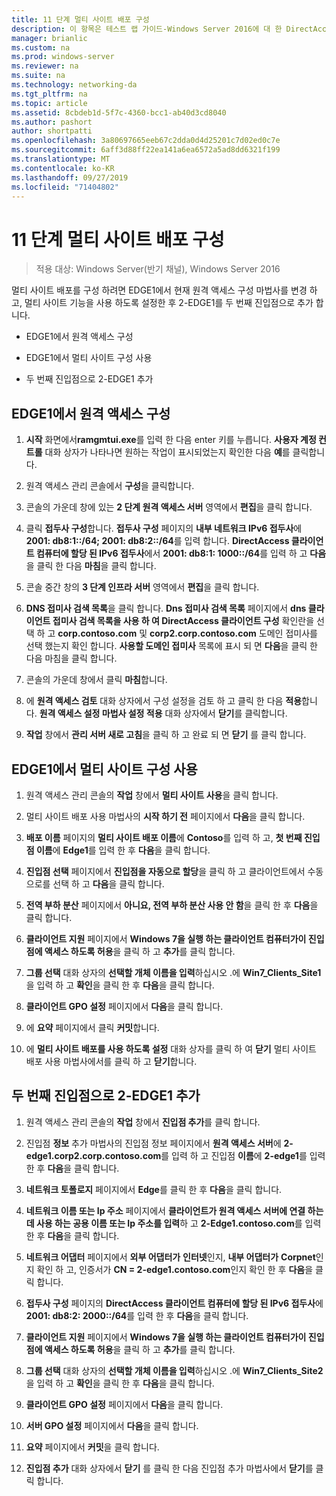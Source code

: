 ```yaml
---
title: 11 단계 멀티 사이트 배포 구성
description: 이 항목은 테스트 랩 가이드-Windows Server 2016에 대 한 DirectAccess 멀티 사이트 배포 시연의 일부입니다.
manager: brianlic
ms.custom: na
ms.prod: windows-server
ms.reviewer: na
ms.suite: na
ms.technology: networking-da
ms.tgt_pltfrm: na
ms.topic: article
ms.assetid: 8cbdeb1d-5f7c-4360-bcc1-ab40d3cd8040
ms.author: pashort
author: shortpatti
ms.openlocfilehash: 3a80697665eeb67c2dda0d4d25201c7d02ed0c7e
ms.sourcegitcommit: 6aff3d88ff22ea141a6ea6572a5ad8dd6321f199
ms.translationtype: MT
ms.contentlocale: ko-KR
ms.lasthandoff: 09/27/2019
ms.locfileid: "71404802"
---
```

# <a name="step-11-configure-the-multisite-deployment"></a>11 단계 멀티 사이트 배포 구성

>적용 대상: Windows Server(반기 채널), Windows Server 2016

멀티 사이트 배포를 구성 하려면 EDGE1에서 현재 원격 액세스 구성 마법사를 변경 하 고, 멀티 사이트 기능을 사용 하도록 설정한 후 2-EDGE1를 두 번째 진입점으로 추가 합니다.  
  
- EDGE1에서 원격 액세스 구성  
  
- EDGE1에서 멀티 사이트 구성 사용  
  
- 두 번째 진입점으로 2-EDGE1 추가  
  
## <a name="configDA"></a>EDGE1에서 원격 액세스 구성  
  
1.  **시작** 화면에서**ramgmtui.exe**를 입력 한 다음 enter 키를 누릅니다. **사용자 계정 컨트롤** 대화 상자가 나타나면 원하는 작업이 표시되었는지 확인한 다음 **예**를 클릭합니다.  
  
2.  원격 액세스 관리 콘솔에서 **구성**을 클릭합니다.  
  
3.  콘솔의 가운데 창에 있는 **2 단계 원격 액세스 서버** 영역에서 **편집**을 클릭 합니다.  
  
4.  클릭 **접두사 구성**합니다. **접두사 구성** 페이지의 **내부 네트워크 IPv6 접두사**에 **2001: db8:1::/64; 2001: db8:2::/64**를 입력 합니다. **DirectAccess 클라이언트 컴퓨터에 할당 된 IPv6 접두사**에서 **2001: db8:1: 1000::/64**를 입력 하 고 **다음**을 클릭 한 다음 **마침**을 클릭 합니다.  
  
5.  콘솔 중간 창의 **3 단계 인프라 서버** 영역에서 **편집**을 클릭 합니다.  
  
6.  **DNS 접미사 검색 목록**을 클릭 합니다. **Dns 접미사 검색 목록** 페이지에서 **dns 클라이언트 접미사 검색 목록을 사용 하 여 DirectAccess 클라이언트 구성** 확인란을 선택 하 고 **corp.contoso.com** 및 **corp2.corp.contoso.com** 도메인 접미사를 선택 했는지 확인 합니다. **사용할 도메인 접미사** 목록에 표시 되 면 **다음**을 클릭 한 다음 마침을 클릭 합니다.  
  
7.  콘솔의 가운데 창에서 클릭 **마침**합니다.  
  
8.  에 **원격 액세스 검토** 대화 상자에서 구성 설정을 검토 하 고 클릭 한 다음 **적용**합니다. **원격 액세스 설정 마법사 설정 적용** 대화 상자에서 **닫기**를 클릭합니다.  
  
9. **작업** 창에서 **관리 서버 새로 고침**을 클릭 하 고 완료 되 면 **닫기** 를 클릭 합니다.  
  
## <a name="EnabledMultisite"></a>EDGE1에서 멀티 사이트 구성 사용  
  
1.  원격 액세스 관리 콘솔의 **작업** 창에서 **멀티 사이트 사용**을 클릭 합니다.  
  
2.  멀티 사이트 배포 사용 마법사의 **시작 하기 전** 페이지에서 **다음**을 클릭 합니다.  
  
3.  **배포 이름** 페이지의 **멀티 사이트 배포 이름**에 **Contoso**를 입력 하 고, **첫 번째 진입점 이름**에 **Edge1**를 입력 한 후 **다음**을 클릭 합니다.  
  
4.  **진입점 선택** 페이지에서 **진입점을 자동으로 할당**을 클릭 하 고 클라이언트에서 수동으로를 선택 하 고 **다음**을 클릭 합니다.  
  
5.  **전역 부하 분산** 페이지에서 **아니요, 전역 부하 분산 사용 안 함**을 클릭 한 후 **다음**을 클릭 합니다.  
  
6.  **클라이언트 지원** 페이지에서 **Windows 7을 실행 하는 클라이언트 컴퓨터가이 진입점에 액세스 하도록 허용**을 클릭 하 고 **추가**를 클릭 합니다.  
  
7.  **그룹 선택** 대화 상자의 **선택할 개체 이름을 입력**하십시오 .에 **Win7_Clients_Site1**을 입력 하 고 **확인**을 클릭 한 후 **다음**을 클릭 합니다.  
  
8.  **클라이언트 GPO 설정** 페이지에서 **다음**을 클릭 합니다.  
  
9. 에 **요약** 페이지에서 클릭 **커밋**합니다.  
  
10. 에 **멀티 사이트 배포를 사용 하도록 설정** 대화 상자를 클릭 하 여 **닫기** 멀티 사이트 배포 사용 마법사에서를 클릭 하 고 **닫기**합니다.  
  
## <a name="AddEP"></a>두 번째 진입점으로 2-EDGE1 추가  
  
1.  원격 액세스 관리 콘솔의 **작업** 창에서 **진입점 추가**를 클릭 합니다.  
  
2.  진입점 **정보** 추가 마법사의 진입점 정보 페이지에서 **원격 액세스 서버**에 **2-edge1.corp2.corp.contoso.com**를 입력 하 고 진입점 **이름**에 **2-edge1**를 입력 한 후 **다음**을 클릭 합니다.  
  
3.  **네트워크 토폴로지** 페이지에서 **Edge**를 클릭 한 후 **다음**을 클릭 합니다.  
  
4.  **네트워크 이름 또는 Ip 주소** 페이지에서 **클라이언트가 원격 액세스 서버에 연결 하는 데 사용 하는 공용 이름 또는 Ip 주소를 입력**하 고 **2-Edge1.contoso.com**를 입력 한 후 **다음**을 클릭 합니다.  
  
5.  **네트워크 어댑터** 페이지에서 **외부 어댑터가** **인터넷**인지, **내부 어댑터가** **Corpnet**인지 확인 하 고, 인증서가 **CN = 2-edge1.contoso.com**인지 확인 한 후 **다음**을 클릭 합니다.  
  
6.  **접두사 구성** 페이지의 **DirectAccess 클라이언트 컴퓨터에 할당 된 IPv6 접두사**에 **2001: db8:2: 2000::/64**를 입력 한 후 **다음**을 클릭 합니다.  
  
7.  **클라이언트 지원** 페이지에서 **Windows 7을 실행 하는 클라이언트 컴퓨터가이 진입점에 액세스 하도록 허용**을 클릭 하 고 **추가**를 클릭 합니다.  
  
8.  **그룹 선택** 대화 상자의 **선택할 개체 이름을 입력**하십시오 .에 **Win7_Clients_Site2**을 입력 하 고 **확인**을 클릭 한 후 **다음**을 클릭 합니다.  
  
9. **클라이언트 GPO 설정** 페이지에서 **다음**을 클릭 합니다.  
  
10. **서버 GPO 설정** 페이지에서 **다음**을 클릭 합니다.  
  
11. **요약** 페이지에서 **커밋**을 클릭 합니다.  
  
12. **진입점 추가** 대화 상자에서 **닫기** 를 클릭 한 다음 진입점 추가 마법사에서 **닫기**를 클릭 합니다.  
  


